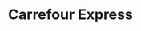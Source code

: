 ---
title: "Carrefour Express"
url: /cherbourg-en-cotentin/carrefour-express/
shop: Lebensmittel
---